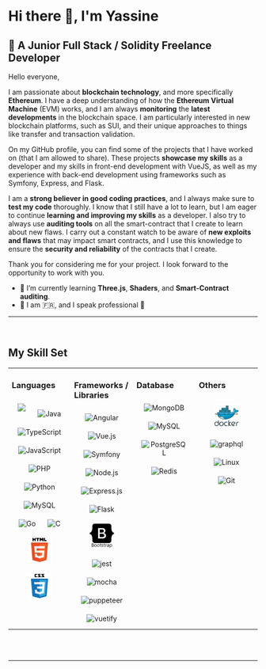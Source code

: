 # Hi there 👋, I'm Yassine

## 👷 A Junior Full Stack / Solidity Freelance Developer

Hello everyone,

I am passionate about **blockchain technology**, and more specifically **Ethereum**. I have a deep understanding of how the **Ethereum Virtual Machine** (EVM) works, and I am always **monitoring** the **latest developments** in the blockchain space. I am particularly interested in new blockchain platforms, such as SUI, and their unique approaches to things like transfer and transaction validation.

On my GitHub profile, you can find some of the projects that I have worked on (that I am allowed to share). These projects **showcase my skills** as a developer and my skills in front-end development with VueJS, as well as my experience with back-end development using frameworks such as Symfony, Express, and Flask.

I am a **strong believer in good coding practices**, and I always make sure to **test my code** thoroughly. I know that I still have a lot to learn, but I am eager to continue **learning and improving my skills** as a developer. I also try to always use **auditing tools** on all the smart-contract that I create to learn about new flaws. I carry out a constant watch to be aware of **new exploits and flaws** that may impact smart contracts, and I use this knowledge to ensure the **security and reliability** of the contracts that I create.

Thank you for considering me for your project. I look forward to the opportunity to work with you.

- 🌱 I’m currently learning **Three.js**, **Shaders**, and **Smart-Contract auditing**.
- 👄 I am 🇫🇷, and I speak professional 🏴󠁧󠁢󠁥󠁮󠁧󠁿 

----

<br>

## My Skill Set  
<table><tr><td valign="top" width="25%">



### Languages  
<div align="center">  

<img style="margin: 10px" src="https://cdn.jsdelivr.net/gh/devicons/devicon/icons/solidity/solidity-original.svg" height="50" />
<img style="margin: 10px" src="https://profilinator.rishav.dev/skills-assets/java-original-wordmark.svg" alt="Java" height="50" />  
<img style="margin: 10px" src="https://profilinator.rishav.dev/skills-assets/typescript-original.svg" alt="TypeScript" height="50" />  
<img style="margin: 10px" src="https://profilinator.rishav.dev/skills-assets/javascript-original.svg" alt="JavaScript" height="50" />  
<img style="margin: 10px" src="https://profilinator.rishav.dev/skills-assets/php-original.svg" alt="PHP" height="50" />  
<img style="margin: 10px" src="https://profilinator.rishav.dev/skills-assets/python-original.svg" alt="Python" height="50" />  
<img style="margin: 10px" src="https://profilinator.rishav.dev/skills-assets/mysql-original-wordmark.svg" alt="MySQL" height="50" />  
<img style="margin: 10px" src="https://profilinator.rishav.dev/skills-assets/go-original.svg" alt="Go" height="50" />  
<img style="margin: 10px" src="https://profilinator.rishav.dev/skills-assets/c-original.svg" alt="C" height="50" />  
<img style="margin: 10px" src="https://raw.githubusercontent.com/devicons/devicon/master/icons/html5/html5-original-wordmark.svg" alt="html5" height="50"/>
 <img style="margin: 10px" src="https://raw.githubusercontent.com/devicons/devicon/master/icons/css3/css3-original-wordmark.svg" alt="css3" height="50"/>
</div>

</td><td valign="top" width="25%">



### Frameworks / Libraries  
<div align="center">  
<img style="margin: 10px" src="https://profilinator.rishav.dev/skills-assets/angularjs-original.svg" alt="Angular" height="50" />  
<img style="margin: 10px" src="https://profilinator.rishav.dev/skills-assets/vuejs-original-wordmark.svg" alt="Vue.js" height="50" />  
<img style="margin: 10px" src="https://profilinator.rishav.dev/skills-assets/symfony_black_03.svg" alt="Symfony" height="50" />  
<img style="margin: 10px" src="https://profilinator.rishav.dev/skills-assets/nodejs-original-wordmark.svg" alt="Node.js" height="50" />  
<img style="margin: 10px" src="https://profilinator.rishav.dev/skills-assets/express-original-wordmark.svg" alt="Express.js" height="50" />  
<img style="margin: 10px" src="https://profilinator.rishav.dev/skills-assets/flask.png" alt="Flask" height="50" />
<img style="margin: 10px" src="https://raw.githubusercontent.com/devicons/devicon/master/icons/bootstrap/bootstrap-plain-wordmark.svg" alt="bootstrap" height="50"/>
<img style="margin: 10px" src="https://www.vectorlogo.zone/logos/jestjsio/jestjsio-icon.svg" alt="jest" width="40" height="50"/> <img style="margin: 10px" src="https://www.vectorlogo.zone/logos/mochajs/mochajs-icon.svg" alt="mocha" width="40" height="50"/> <img style="margin: 10px" src="https://www.vectorlogo.zone/logos/pptrdev/pptrdev-official.svg" alt="puppeteer" height="50"/>
<img style="margin: 10px" src="https://bestofjs.org/logos/vuetify.svg" alt="vuetify" height="50"/>
</div>

</td><td valign="top" width="25%">



### Database
<div align="center">  
<img style="margin: 10px" src="https://profilinator.rishav.dev/skills-assets/mongodb-original-wordmark.svg" alt="MongoDB" height="50" />  
<img style="margin: 10px" src="https://profilinator.rishav.dev/skills-assets/mysql-original-wordmark.svg" alt="MySQL" height="50" />  
<img style="margin: 10px" src="https://profilinator.rishav.dev/skills-assets/postgresql-original-wordmark.svg" alt="PostgreSQL" height="50" />  
<img style="margin: 10px" src="https://profilinator.rishav.dev/skills-assets/redis-original-wordmark.svg" alt="Redis" height="50" />  
</div>

</td><td valign="top" width="25%">
  
### Others
<div align="center">  
<img style="margin: 10px" src="https://raw.githubusercontent.com/devicons/devicon/master/icons/docker/docker-original-wordmark.svg" alt="docker" height="50"/>
<img style="margin: 10px" src="https://www.vectorlogo.zone/logos/graphql/graphql-icon.svg" alt="graphql" width="40" height="50"/> 
<img style="margin: 10px" src="https://profilinator.rishav.dev/skills-assets/linux-original.svg" alt="Linux" height="50" />  
<img style="margin: 10px" src="https://profilinator.rishav.dev/skills-assets/git-scm-icon.svg" alt="Git" height="50" />  
</div>

</td></tr></table>  


<br>
<br>

----

<br>
